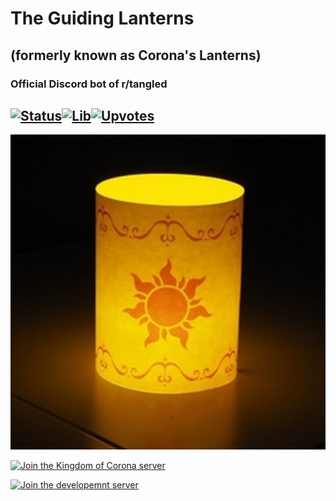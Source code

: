 # The Guiding Lanterns
## (formerly known as Corona's Lanterns)
### Official Discord bot of r/tangled
[![Status](https://discordbots.org/api/widget/status/569624646475972608.svg?noavatar=true)](https://discordbots.org/bot/569624646475972608)[![Lib](https://discordbots.org/api/widget/lib/569624646475972608.svg?noavatar=true)](https://discordbots.org/bot/569624646475972608)[![Upvotes](https://discordbots.org/api/widget/upvotes/569624646475972608.svg?noavatar=true)](https://discordbots.org/bot/569624646475972608)
---

![icon](icon1.png)

[![Join the Kingdom of Corona server](https://discordapp.com/api/guilds/562602234265731080/embed.png?style=banner4)](https://discord.gg/BunQeKh)

[![Join the developemnt server](https://discordapp.com/api/guilds/570024448371982373/embed.png?style=banner1)](https://discord.gg/5QCQpr9)
